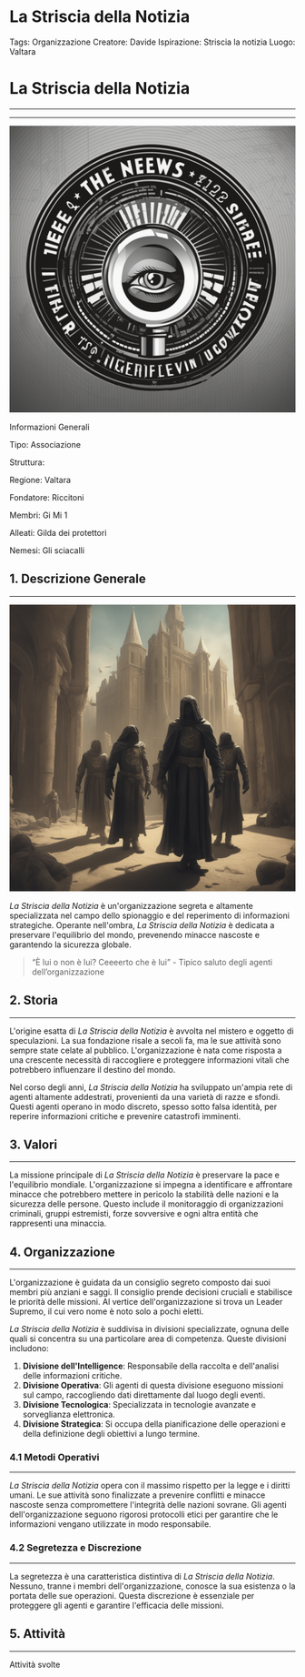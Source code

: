 # La Striscia della Notizia

Tags: Organizzazione
Creatore: Davide
Ispirazione: Striscia la notizia
Luogo: Valtara

# La Striscia della Notizia

---

---

![create-a-logo-for-the-news-strip-a-secret-organization-specializing-in-espionage-and-information-.png](create-a-logo-for-the-news-strip-a-secret-organization-specializing-in-espionage-and-information-.png)

Informazioni Generali

Tipo: Associazione

Struttura:

Regione: Valtara

Fondatore: Riccitoni

Membri: Gi Mi 1

Alleati: Gilda dei protettori

Nemesi: Gli sciacalli

## 1. Descrizione Generale

---

![a-group-of-spies-during-a-mission-they-cover-in-shadow-while-two-kings-exchange-goods-medieval-fan.png](a-group-of-spies-during-a-mission-they-cover-in-shadow-while-two-kings-exchange-goods-medieval-fan.png)

*La Striscia della Notizia* è un'organizzazione segreta e altamente specializzata nel campo dello spionaggio e del reperimento di informazioni strategiche. Operante nell'ombra, *La Striscia della Notizia* è dedicata a preservare l'equilibrio del mondo, prevenendo minacce nascoste e garantendo la sicurezza globale.

> “È lui o non è lui? Ceeeerto che è lui” - Tipico saluto degli agenti dell’organizzazione
> 

## 2. Storia

---

L'origine esatta di *La Striscia della Notizia* è avvolta nel mistero e oggetto di speculazioni. La sua fondazione risale a secoli fa, ma le sue attività sono sempre state celate al pubblico. L'organizzazione è nata come risposta a una crescente necessità di raccogliere e proteggere informazioni vitali che potrebbero influenzare il destino del mondo.

Nel corso degli anni, *La Striscia della Notizia* ha sviluppato un'ampia rete di agenti altamente addestrati, provenienti da una varietà di razze e sfondi. Questi agenti operano in modo discreto, spesso sotto falsa identità, per reperire informazioni critiche e prevenire catastrofi imminenti.

## 3. Valori

---

La missione principale di *La Striscia della Notizia* è preservare la pace e l'equilibrio mondiale. L'organizzazione si impegna a identificare e affrontare minacce che potrebbero mettere in pericolo la stabilità delle nazioni e la sicurezza delle persone. Questo include il monitoraggio di organizzazioni criminali, gruppi estremisti, forze sovversive e ogni altra entità che rappresenti una minaccia.

## 4. Organizzazione

---

L'organizzazione è guidata da un consiglio segreto composto dai suoi membri più anziani e saggi. Il consiglio prende decisioni cruciali e stabilisce le priorità delle missioni. Al vertice dell'organizzazione si trova un Leader Supremo, il cui vero nome è noto solo a pochi eletti.

*La Striscia della Notizia* è suddivisa in divisioni specializzate, ognuna delle quali si concentra su una particolare area di competenza. Queste divisioni includono:

1. **Divisione dell'Intelligence**: Responsabile della raccolta e dell'analisi delle informazioni critiche.
2. **Divisione Operativa**: Gli agenti di questa divisione eseguono missioni sul campo, raccogliendo dati direttamente dal luogo degli eventi.
3. **Divisione Tecnologica**: Specializzata in tecnologie avanzate e sorveglianza elettronica.
4. **Divisione Strategica**: Si occupa della pianificazione delle operazioni e della definizione degli obiettivi a lungo termine.

### 4.1 Metodi Operativi

---

*La Striscia della Notizia* opera con il massimo rispetto per la legge e i diritti umani. Le sue attività sono finalizzate a prevenire conflitti e minacce nascoste senza compromettere l'integrità delle nazioni sovrane. Gli agenti dell'organizzazione seguono rigorosi protocolli etici per garantire che le informazioni vengano utilizzate in modo responsabile.

### 4.2 Segretezza e Discrezione

---

La segretezza è una caratteristica distintiva di *La Striscia della Notizia*. Nessuno, tranne i membri dell'organizzazione, conosce la sua esistenza o la portata delle sue operazioni. Questa discrezione è essenziale per proteggere gli agenti e garantire l'efficacia delle missioni.

## 5. Attività

---

Attività svolte